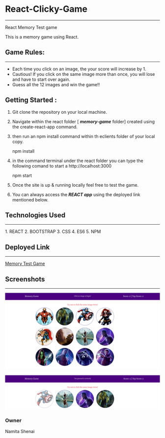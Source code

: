 # React-Clicky-Game
<hr /> 
React Memory Test game 

This is a memory game using React. 

## Game Rules: 
<hr /> 

* Each time you click on an image, the your score will increase by 1. 
* Cautious! If you click on the same image more than once, you will lose and have to start over again. 
* Guess all the 12 images and win the game!! 

## Getting Started : 

1. Git clone the repository on your local machine. 
2. Navigate within the react folder [ **_memory-game_** folder] created using the create-react-app command.

3. then run an npm install command within th eclients folder of your local copy. 

    npm install

4. in the command terminal under the react folder you can type the following comand to start a http://localhost:3000

    npm start 
5. Once the site is up & running locally feel free to test the game. 

6. You can always access the **_REACT app_** using the deployed link mentioned below. 

## Technologies Used 
<hr/> 
1. REACT 
2. BOOTSTRAP 
3. CSS
4. ES6 
5. NPM 

## Deployed Link 
<hr/> 
<a href="#">Memory Test Game </a>

## Screenshots 
<hr/> 

![Welcome Page](https://github.com/NVK2016/React-Clicky-Game/blob/master/Screenshots/Welcome.png?raw=true)

![Score Page](https://github.com/NVK2016/React-Clicky-Game/blob/master/Screenshots/ScoreCard.png?raw=true)

### Owner 
Namita Shenai 
